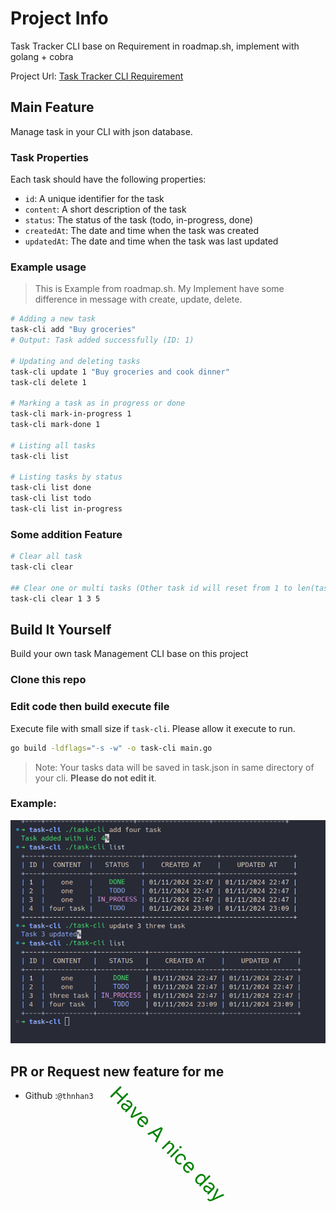 # Project Info

Task Tracker CLI base on Requirement in roadmap.sh, implement with golang + cobra

Project Url: [Task Tracker CLI Requirement](https://roadmap.sh/projects/task-tracker)

## Main Feature

Manage task in your CLI with json database.

### Task Properties

Each task should have the following properties:

- `id`: A unique identifier for the task
- `content`: A short description of the task
- `status`: The status of the task (todo, in-progress, done)
- `createdAt`: The date and time when the task was created
- `updatedAt`: The date and time when the task was last updated

### Example usage

> This is Example from roadmap.sh. My Implement have some difference in message with create, update, delete.

```bash
# Adding a new task
task-cli add "Buy groceries"
# Output: Task added successfully (ID: 1)

# Updating and deleting tasks
task-cli update 1 "Buy groceries and cook dinner"
task-cli delete 1

# Marking a task as in progress or done
task-cli mark-in-progress 1
task-cli mark-done 1

# Listing all tasks
task-cli list

# Listing tasks by status
task-cli list done
task-cli list todo
task-cli list in-progress
```

### Some addition Feature

```bash
# Clear all task
task-cli clear

## Clear one or multi tasks (Other task id will reset from 1 to len(tasks))
task-cli clear 1 3 5
```

## Build It Yourself

Build your own task Management CLI base on this project

### Clone this repo

### Edit code then build execute file

Execute file with small size if `task-cli`. Please allow it execute to run.

```bash
go build -ldflags="-s -w" -o task-cli main.go
```

> Note: Your tasks data will be saved in task.json in same directory of your cli. **Please do not edit it**.

### Example:

![screen](screen.png)

## PR or Request new feature for me

- Github :`@thnhan3`

<p id="footer" align="center" style="padding:20px; margin-top:30px;rotate: calc(45deg); color: green; font-size: 2rem;">Have A nice day</p>
